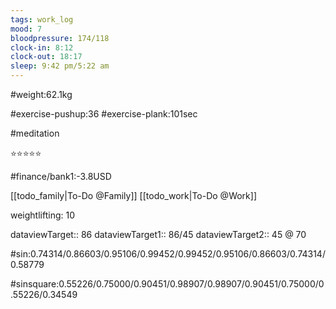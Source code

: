 ```yaml
---
tags: work_log
mood: 7
bloodpressure: 174/118
clock-in: 8:12
clock-out: 18:17
sleep: 9:42 pm/5:22 am
---
```


#weight:62.1kg

#exercise-pushup:36
#exercise-plank:101sec

#meditation

⭐⭐⭐⭐⭐

#finance/bank1:-3.8USD

[[todo_family|To-Do @Family]]
[[todo_work|To-Do @Work]]


weightlifting: 10

dataviewTarget:: 86
dataviewTarget1:: 86/45
dataviewTarget2:: 45 @ 70

#sin:0.74314/0.86603/0.95106/0.99452/0.99452/0.95106/0.86603/0.74314/0.58779

#sinsquare:0.55226/0.75000/0.90451/0.98907/0.98907/0.90451/0.75000/0.55226/0.34549


